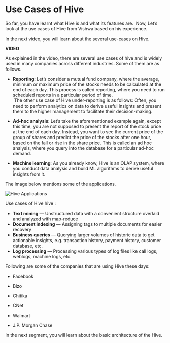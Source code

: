# Use Cases of Hive

So far, you have learnt what Hive is and what its features are.  Now, Let’s look at the use cases of Hive from Vishwa based on his experience.

In the next video, you will learn about the several use-cases on Hive.

**VIDEO**

As explained in the video, there are several use cases of hive and is widely used in many companies across different industries. Some of them are as follows.

- **Reporting**: Let’s consider a mutual fund company, where the average, minimum or maximum price of the stocks needs to be calculated at the end of each day. This process is called reporting, where you need to run scheduled reports in a particular period of time.  
     The other use case of Hive under-reporting is as follows: Often, you need to perform analytics on data to derive useful insights and present them to the higher management to facilitate their decision-making.

- **Ad-hoc analysis**: Let’s take the aforementioned example again, except this time, you are not supposed to present the report of the stock price at the end of each day. Instead, you want to see the current price of the group of shares and predict the price of the stocks after one hour, based on the fall or rise in the share price. This is called an ad hoc analysis, where you query into the database for a particular ad-hoc demand.

- **Machine learning**: As you already know, Hive is an OLAP system, where you conduct data analysis and build ML algorithms to derive useful insights from it.

The image below mentions some of the applications.

![Hive Applications](https://i.ibb.co/8cQFx5k/Hive-Applications.jpg)

Use cases of Hive hive :

- **Text mining** — Unstructured data with a convenient structure overlaid and analyzed with map-reduce
- **Document indexing** — Assigning tags to multiple documents for easier recovery
- **Business queries** — Querying larger volumes of historic data to get actionable insights, e.g. transaction history, payment history, customer database, etc.
- **Log processing** — Processing various types of log files like call logs, weblogs, machine logs, etc.

Following are some of the companies that are using Hive these days:

- Facebook

- Bizo

- Chitika

- CNet

- Walmart

- J.P. Morgan Chase

In the next segment, you will learn about the basic architecture of the Hive.
